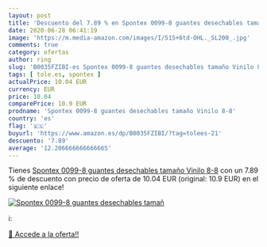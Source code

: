 ```yaml
---
layout: post
title: 'Descuento del 7.89 % en Spontex 0099-8 guantes desechables tamañ'
date: 2020-06-28 06:41:19
image: 'https://m.media-amazon.com/images/I/51S+6td-OHL._SL200_.jpg'
comments: true
category: ofertas
author: ring
slug: 'B0035FZIBI-es Spontex 0099-8 guantes desechables tamaño Vinilo 8-8'
tags: [ tole.es, spontex ]
actualPrice: 10.04 EUR
currency: EUR
price: 10.04
comparePrice: 10.9 EUR
prodname: 'Spontex 0099-8 guantes desechables tamaño Vinilo 8-8'
country: 'es'
flag: '🇪🇸'
buyurl: 'https://www.amazon.es/dp/B0035FZIBI/?tag=tolees-21'
descuento: '7.89'
average: '12.206666666666665'
---
```


Tienes [Spontex 0099-8 guantes desechables tamaño Vinilo 8-8](https://www.amazon.es/dp/B0035FZIBI/?tag=tolees-21) con un 7.89 % de descuento con precio de oferta de 10.04 EUR (original: 10.9 EUR) en el siguiente enlace!

[![Spontex 0099-8 guantes desechables tamañ](https://m.media-amazon.com/images/I/51S+6td-OHL._SL200_.jpg)](https://www.amazon.es/dp/B0035FZIBI/?tag=tolees-21)

ℹ️:


[🛒 Accede a la oferta!!](https://www.amazon.es/dp/B0035FZIBI/?tag=tolees-21)
